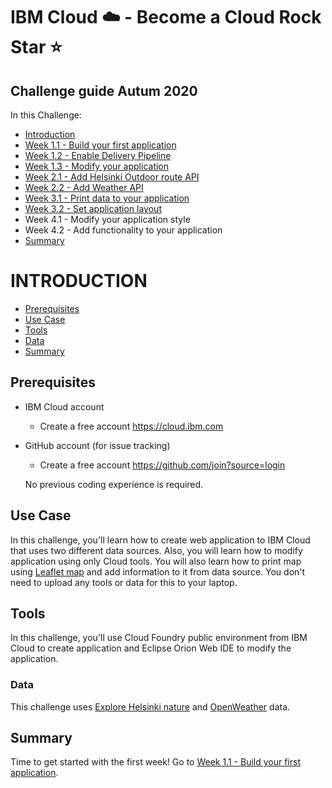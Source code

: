 # IBM Cloud :cloud: -  Become a Cloud Rock Star :star:

## Challenge guide Autum 2020

In this Challenge:
  - [Introduction](#introduction)
  - [Week 1.1 - Build your first application](https://github.com/jenni-hautojarvi/cloud-rock-star-2020/tree/master/Week%201.1%20-%20Build%20your%20first%20application)
  - [Week 1.2 - Enable Delivery Pipeline](https://github.com/jenni-hautojarvi/cloud-rock-star-2020/tree/master/Week%201.2%20-%20Enable%20Delivery%20Pipeline)
  - [Week 1.3 - Modify your application](https://github.com/jenni-hautojarvi/cloud-rock-star-2020/tree/master/Week%201.3%20-%20Modify%20your%20application)
  - [Week 2.1 - Add Helsinki Outdoor route API](https://github.com/jenni-hautojarvi/cloud-rock-star-2020/tree/master/Week%202.1%20-%20Add%20Helsinki%20Outdoor%20route%20API)
  - [Week 2.2 - Add Weather API](https://github.com/jenni-hautojarvi/cloud-rock-star-2020/tree/master/Week%202.2%20-%20Add%20Weather%20API)
  - [Week 3.1 - Print data to your application](https://github.com/jenni-hautojarvi/cloud-rock-star-2020/tree/master/Week%203.1%20-%20Print%20data%20to%20your%20application)
  - [Week 3.2 - Set application layout](https://github.com/jenni-hautojarvi/cloud-rock-star/tree/master/Week%203.2%20-%20Set%20application%20layout)
  - Week 4.1 - Modify your application style
  - Week 4.2 - Add functionality to your application
  - [Summary](#summary)


# INTRODUCTION

 - [Prerequisites](#prerequisites)
 - [Use Case](#use-case)
 - [Tools](#tools)
 - [Data](#data)
 - [Summary](#summary)

## Prerequisites
- IBM Cloud account
  - Create a free account https://cloud.ibm.com
  
- GitHub account (for issue tracking)
  - Create a free account https://github.com/join?source=login
  
  No previous coding experience is required. 
  

## Use Case

In this challenge, you'll learn how to create web application to IBM Cloud that uses two different data sources. Also, you will learn how to modify application using only Cloud tools. You will also learn how to print map using [Leaflet map](https://leafletjs.com) and add information to it from data source. You don't need to upload any tools or data for this to your laptop.


## Tools 

In this challenge, you'll use Cloud Foundry public environment from IBM Cloud to create application and Eclipse Orion Web IDE to modify the application.


### Data

This challenge uses [Explore Helsinki nature](https://citynature.eu/en/helsinki/) and [OpenWeather](https://openweathermap.org/api) data.


## Summary

Time to get started with the first week! 
Go to [Week 1.1 - Build your first application](https://github.com/jenni-hautojarvi/cloud-rock-star/tree/master/Week%201.1%20-%20Build%20your%20first%20application).
